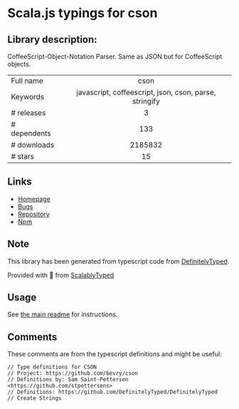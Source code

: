 
# Scala.js typings for cson


## Library description:
CoffeeScript-Object-Notation Parser. Same as JSON but for CoffeeScript objects.

|                    |                 |
| ------------------ | :-------------: |
| Full name          | cson |
| Keywords           | javascript, coffeescript, json, cson, parse, stringify |
| # releases         | 3 |
| # dependents       | 133 |
| # downloads        | 2185832 |
| # stars            | 15 |

## Links
- [Homepage](https://github.com/bevry/cson)
- [Bugs](https://github.com/bevry/cson/issues)
- [Repository](https://github.com/bevry/cson)
- [Npm](https://www.npmjs.com/package/cson)
    


## Note
This library has been generated from typescript code from [DefinitelyTyped](https://definitelytyped.org).

Provided with :purple_heart: from [ScalablyTyped](https://github.com/oyvindberg/ScalablyTyped)

## Usage
See [the main readme](../../readme.md) for instructions.

## Comments

These comments are from the typescript definitions and might be useful:
```
// Type definitions for CSON
// Project: https://github.com/bevry/cson
// Definitions by: Sam Saint-Pettersen <https://github.com/stpettersens>
// Definitions: https://github.com/DefinitelyTyped/DefinitelyTyped
// Create Strings

```

